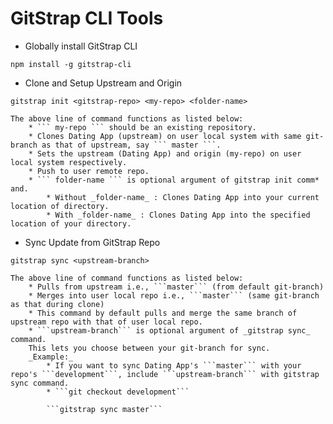 # GitStrap CLI Tools

* Globally install GitStrap CLI
```
npm install -g gitstrap-cli
```

* Clone and Setup Upstream and Origin
```
gitstrap init <gitstrap-repo> <my-repo> <folder-name>
```
    The above line of command functions as listed below:
        * ``` my-repo ``` should be an existing repository.
        * Clones Dating App (upstream) on user local system with same git-branch as that of upstream, say ``` master ```.
        * Sets the upstream (Dating App) and origin (my-repo) on user local system respectively.
        * Push to user remote repo.
        * ``` folder-name ``` is optional argument of gitstrap init comm* and.
            * Without _folder-name_ : Clones Dating App into your current location of directory.
            * With _folder-name_ : Clones Dating App into the specified location of your directory.

* Sync Update from GitStrap Repo
```
gitstrap sync <upstream-branch>
```
    The above line of command functions as listed below:
        * Pulls from upstream i.e., ```master``` (from default git-branch)
        * Merges into user local repo i.e., ```master``` (same git-branch as that during clone)
        * This command by default pulls and merge the same branch of upstream repo with that of user local repo.
        * ```upstream-branch``` is optional argument of _gitstrap sync_ command.
        This lets you choose between your git-branch for sync.
        _Example:_
            * If you want to sync Dating App's ```master``` with your repo's ```development```, include ```upstream-branch``` with gitstrap sync command.
            * ```git checkout development```

            ```gitstrap sync master```
